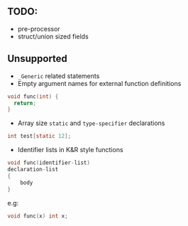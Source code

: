 ## TODO:
 - pre-processor
 - struct/union sized fields
   
## Unsupported
 - `_Generic` related statements
 - Empty argument names for external function definitions
```C
void func(int) {
  return;
}
```
 - Array size `static` and `type-specifier` declarations
```C
int test[static 12];
```
 - Identifier lists in K&R style functions
```C
void func(identifier-list)
declaration-list
{
    body
}
```
e.g:
```C
void func(x) int x;
```